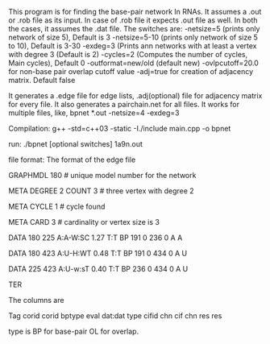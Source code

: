 This program is for finding the base-pair network In RNAs.
 It assumes a .out or .rob file as its input.
 In case of .rob file it expects .out file as well.
 In both the cases, it assumes the .dat file.
 The switches are:
     -netsize=5 (prints only network of size 5), Default is 3
     -netsize=5-10 (prints only network of size 5 to 10), Default is 3-30
     -exdeg=3  (Prints ann networks with at least a vertex with degree 3
                (Default is 2)
     -cycles=2 (Computes the number of cycles, Main cycles), Default 0     -outformat=new/old (default new)
     -ovlpcutoff=20.0 for non-base pair overlap cutoff value
     -adj=true for creation of adjacency matrix. Default false


 It generates a .edge file for edge lists, .adj(optional) file for adjacency
 matrix for every file. It also generates a pairchain.net for all files.
 It works for multiple files, like, bpnet *.out -netsize=4 -exdeg=3
 
 
 Compilation:   g++ -std=c++03 -static -I./include main.cpp -o bpnet
 
 run:    ./bpnet [optional switches] 1a9n.out 
 
 file format: The format of the edge file
 
GRAPHMDL   180  # unique model number for the network

META DEGREE  2 COUNT  3  # three vertex with degree 2

META CYCLE     1   # cycle found

META CARD     3    # cardinality or vertex size is 3
        


DATA   180   225     A:A-W:SC     1.27 T:T BP   191   0   236   0   A   A

DATA   180   423     A:U-H:WT     0.48 T:T BP   191   0   434   0   A   U

DATA   225   423     A:U-w:sT     0.40 T:T BP   236   0   434   0   A   U

TER

The columns are 

Tag    corid corid    bptype      eval dat:dat type cifid chn cif  chn  res res 

type is BP for base-pair OL for overlap.




